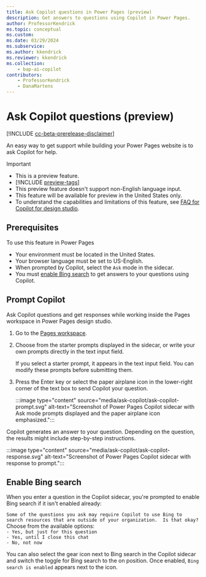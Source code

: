 ```yaml
---
title: Ask Copilot questions in Power Pages (preview)
description: Get answers to questions using Copilot in Power Pages.
author: ProfessorKendrick
ms.topic: conceptual
ms.custom: 
ms.date: 03/29/2024
ms.subservice:
ms.author: kkendrick
ms.reviewer: kkendrick
ms.collection: 
    - bap-ai-copilot
contributors:
    - ProfessorKendrick
    - DanaMartens
---
```


# Ask Copilot questions (preview)

[!INCLUDE [cc-beta-prerelease-disclaimer](../includes/cc-beta-prerelease-disclaimer.md)]

An easy way to get support while building your Power Pages website is to ask Copilot for help.

> [!IMPORTANT]
>
> - This is a preview feature.
> - [!INCLUDE [preview-tags](../includes/cc-preview-features-definition.md)]
> - This preview feature doesn't support non-English language input.
> - This feature will be available for preview in the United States only.
> - To understand the capabilities and limitations of this feature, see [FAQ for Copilot for design studio](../faqs-design-studio.md).

## Prerequisites

To use this feature in Power Pages

- Your environment must be located in the United States.
- Your browser language must be set to US-English.
- When prompted by Copilot, select the `Ask` mode in the sidecar.
- You must [enable Bing search](#enable-bing-search) to get answers to your questions using Copilot.

## Prompt Copilot 

Ask Copilot questions and get responses while working inside the Pages workspace in Power Pages design studio.

1. Go to the [Pages workspace](first-page.md).
1. Choose from the starter prompts displayed in the sidecar, or write your own prompts directly in the text input field.

    If you select a starter prompt, it appears in the text input field. You can modify these prompts before submitting them.

1. Press the Enter key or select the paper airplane icon in the lower-right corner of the text box to send Copilot your question.

    :::image type="content" source="media/ask-copilot/ask-copilot-prompt.svg" alt-text="Screenshot of Power Pages Copilot sidecar with Ask mode prompts displayed and the paper airplane icon emphasized.":::

Copilot generates an answer to your question. Depending on the question, the results might include step-by-step instructions.

:::image type="content" source="media/ask-copilot/ask-copilot-response.svg" alt-text="Screenshot of Power Pages Copilot sidecar with response to prompt.":::

## Enable Bing search

When you enter a question in the Copilot sidecar, you're prompted to enable Bing search if it isn't enabled already:

`Some of the questions you ask may require Copilot to use Bing to search resources that are outside of your organization.  Is that okay?`<br />
Choose from the available options:<br />
`- Yes, but just for this question`<br />
`- Yes, until I close this chat`<br />
`- No, not now`

You can also select the gear icon next to Bing search in the Copilot sidecar and switch the toggle for Bing search to the on position. Once enabled, `Bing search is enabled` appears next to the icon. 


 


